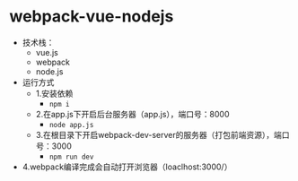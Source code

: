 # webpack-vue-nodejs
- 技术栈：
  - vue.js
  - webpack
  - node.js
- 运行方式
  - 1.安装依赖
    - ```npm i  ```
  - 2.在app.js下开启后台服务器（app.js），端口号：8000
    - ```node app.js ```
  - 3.在根目录下开启webpack-dev-server的服务器（打包前端资源），端口号：3000
    - ```npm run dev ```
- 4.webpack编译完成会自动打开浏览器（loaclhost:3000/）
    
  
    
